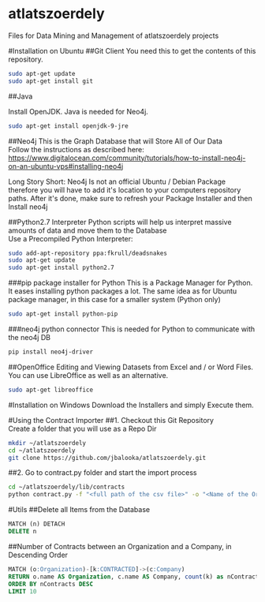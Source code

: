 # atlatszoerdely
Files for Data Mining and Management of atlatszoerdely projects


#Installation on Ubuntu
##Git Client
You need this to get the contents of this repository.  
```sh  
sudo apt-get update  
sudo apt-get install git  
```
##Java

Install OpenJDK. Java is needed for Neo4j.
```sh  
sudo apt-get install openjdk-9-jre 
```
##Neo4j
This is the Graph Database that will Store All of Our Data  
Follow the instructions as described here: https://www.digitalocean.com/community/tutorials/how-to-install-neo4j-on-an-ubuntu-vps#installing-neo4j  

Long Story Short: Neo4j Is not an official Ubuntu / Debian Package therefore you will have to add it's location to your computers repository paths. After it's done, make sure to refresh your Package Installer and then Install neo4j

##Python2.7 Interpreter
Python scripts will help us interpret massive amounts of data and move them to the Database  
Use a Precompiled Python Interpreter: 
```sh  
sudo add-apt-repository ppa:fkrull/deadsnakes  
sudo apt-get update  
sudo apt-get install python2.7  
```
###pip package installer for Python
This is a Package Manager for Python. It eases installing python packages a lot. The same idea as for Ubuntu package manager, in this case for a smaller system (Python only)
```sh  
sudo apt-get install python-pip 
```
###neo4j python connector
This is needed for Python to communicate with the neo4j DB
```sh 
pip install neo4j-driver
```

##OpenOffice
Editing and Viewing Datasets from Excel and / or Word Files. You can use LibreOffice as well as an alternative.  
```sh 
sudo apt-get libreoffice  
```
#Installation on Windows
Download the Installers and simply Execute them.


#Using the Contract Importer
##1. Checkout this Git Repository  
Create a folder that you will use as a Repo Dir
```sh  
mkdir ~/atlatszoerdely  
cd ~/atlatszoerdely  
git clone https://github.com/jbalooka/atlatszoerdely.git
```
##2. Go to contract.py folder and start the import process
```sh  
cd ~/atlatszoerdely/lib/contracts
python contract.py -f "<full path of the csv file>" -o "<Name of the Organization>"
```

#Utils
##Delete all Items from the Database  
```sql
MATCH (n) DETACH  
DELETE n
```

##Number of Contracts between an Organization and a Company, in Descending Order
```sql
MATCH (o:Organization)-[k:CONTRACTED]->(c:Company)
RETURN o.name AS Organization, c.name AS Company, count(k) as nContracts, COLLECT(k) as Contracts
ORDER BY nContracts DESC
LIMIT 10
```
